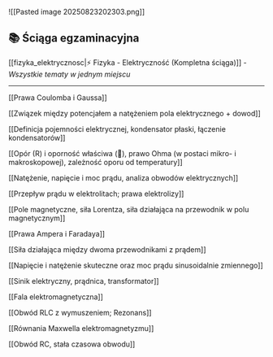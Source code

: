 
![[Pasted image 20250823202303.png]]

## 📚 Ściąga egzaminacyjna
[[fizyka_elektrycznosc|⚡ Fizyka - Elektryczność (Kompletna ściąga)]] - *Wszystkie tematy w jednym miejscu*

---

[[Prawa Coulomba i Gaussa]]

[[Związek między potencjałem a natężeniem pola elektrycznego + dowod]]

[[Definicja pojemności elektrycznej, kondensator płaski, łączenie kondensatorów]]

[[Opór (R) i oporność właściwa (), prawo Ohma (w postaci mikro- i makroskopowej), zależność oporu od temperatury]]

[[Natężenie, napięcie i moc prądu, analiza obwodów elektrycznych]]

[[Przepływ prądu w elektrolitach; prawa elektrolizy]]

[[Pole magnetyczne, siła Lorentza, siła działająca na przewodnik w polu magnetycznym]]

[[Prawa Ampera i Faradaya]]

[[Siła działająca między dwoma przewodnikami z prądem]]

[[Napięcie i natężenie skuteczne oraz moc prądu sinusoidalnie zmiennego]]

[[Sinik elektryczny, prądnica, transformator]]

[[Fala elektromagnetyczna]]

[[Obwód RLC z wymuszeniem; Rezonans]]

[[Równania Maxwella elektromagnetyzmu]]

[[Obwód RC, stała czasowa obwodu]]



